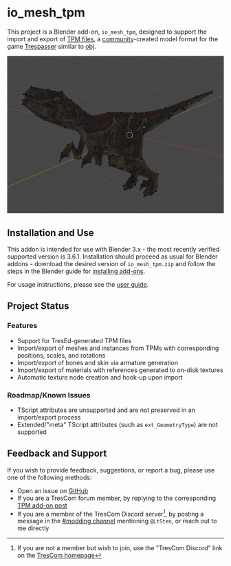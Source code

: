 # io_mesh_tpm
This project is a Blender add-on, `io_mesh_tpm`, designed to support the import and export of [TPM files](https://www.trescom.org/files/docs/formats.html#TPM), a [community](https://www.trescom.org/)-created model format for the game [Trespasser](https://en.wikipedia.org/wiki/Trespasser_(video_game)) similar to [obj](https://en.wikipedia.org/wiki/Wavefront_.obj_file).

![Imported TPM model in Blender](Documentation/readme-header.png)

## Installation and Use
This addon is intended for use with Blender 3.x - the most recently verified supported version is 3.6.1. Installation should proceed as usual for Blender addons - download the desired version of `io_mesh_tpm.zip` and follow the steps in the Blender guide for [installing add-ons](https://docs.blender.org/manual/en/latest/editors/preferences/addons.html#installing-add-ons).

For usage instructions, please see the [user guide](Documentation/UserGuide.md).

## Project Status
### Features
* Support for TresEd-generated TPM files
* Import/export of meshes and instances from TPMs with corresponding positions, scales, and rotations
* Import/export of bones and skin via armature generation
* Import/export of materials with references generated to on-disk textures
* Automatic texture node creation and hook-up upon import

### Roadmap/Known Issues
* TScript attributes are unsupported and are not preserved in an import/export process
* Extended/"meta" TScript attributes (such as `ext_GeometryType`) are not supported

## Feedback and Support
If you wish to provide feedback, suggestions, or report a bug, please use one of the following methods:
* Open an issue on [GitHub](https://github.com/LtSten/Blender-TPM/issues)
* If you are a TresCom forum member, by replying to the corresponding [TPM add-on post](https://www.trescomforum.org/viewtopic.php?f=58&t=11689)
* If you are a member of the TresCom Discord server[^tc-discord], by posting a message in the [#modding channel](https://discord.com/channels/424991183547400193/505799931412611082) mentioning `@LtSten`, or reach out to me directly

[^tc-discord]: If you are not a member but wish to join, use the "TresCom Discord" link on the [TresCom homepage](https://www.trescom.org/)